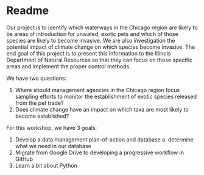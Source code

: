 # Readme
Our project is to identify which waterways in the Chicago region are likely to be areas of introduction for unwated, exotic pets and which of those species are likely to become invasive.  We are also investigation the potential impact of climate change on which species become invasive.  The end goal of this project is to present this information to the Illinois Department of Natural Resources so that they can focus on those specific areas and implement the proper control methods. 

We have two questions:
  1. Where should management agencies in the Chicago region focus sampling efforts to monitor the establishment of exotic species released from the pet trade?
 2. Does climate change have an impact on which taxa are most likely to become established?
 
 For this workshop, we have 3 goals:
 1. Develop a data management plan-of-action and database
  a. determine what we need in our database
 2. Migrate from Google Drive to developing a progressive workflow in GitHub
 3. Learn a bit about Python

